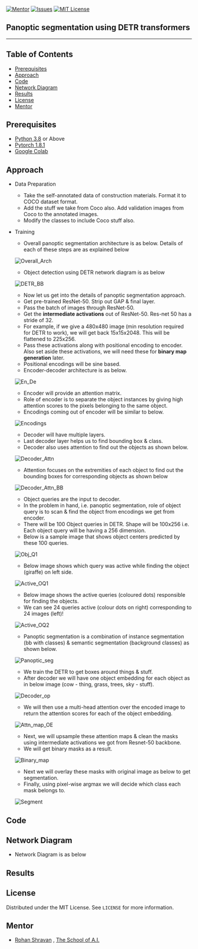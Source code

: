 <!-- PROJECT SHIELDS -->
<!--
*** I'm using markdown "reference style" links for readability.
*** Reference links are enclosed in brackets [ ] instead of parentheses ( ).
*** See the bottom of this document for the declaration of the reference variables
*** for contributors-url, forks-url, etc. This is an optional, concise syntax you may use.
*** https://www.markdownguide.org/basic-syntax/#reference-style-links
-->
[![Mentor][mentor-shield]][mentor-url]
[![Issues][issues-shield]][issues-url]
[![MIT License][license-shield]][license-url]

## Panoptic segmentation using DETR transformers
________

<!-- TABLE OF CONTENTS -->
## Table of Contents

* [Prerequisites](#prerequisites)
* [Approach](#Approach)
* [Code](#Code)
* [Network Diagram](#Network-Diagram)
* [Results](#Results)
* [License](#license)
* [Mentor](#mentor)

## Prerequisites

* [Python 3.8](https://www.python.org/downloads/) or Above
* [Pytorch 1.8.1](https://pytorch.org/)  
* [Google Colab](https://colab.research.google.com/)

<!-- Approach -->
## Approach

-  Data Preparation
    - Take the self-annotated data of construction materials. Format it to COCO dataset format.
    - Add the stuff we take from Coco also. Add validation images from Coco to the annotated images.
    - Modify the classes to include Coco stuff also.
- Training
    - Overall panoptic segmentation architecture is as below. Details of each of these steps are as explained below

    ![Overall_Arch](https://github.com/anilbhatt1/Panoptic_Segmentation_DETR/blob/master/Readme_Images/Overall_Panoptic_Arch.jpg)

    - Object detection using DETR network diagram is as below

    ![DETR_BB](https://github.com/anilbhatt1/Panoptic_Segmentation_DETR/blob/master/Readme_Images/DETR_BB_Architecture.png)
    
    - Now let us get into the details of panoptic segmentation approach.
    - Get pre-trained ResNet-50. Strip out GAP & final layer.
    - Pass the batch of images through ResNet-50.
    - Get the **intermediate activations** out of ResNet-50. Res-net 50 has a stride of 32. 
    - For example, if we give a 480x480 image (min resolution required for DETR to work), we will get back 15x15x2048. This will be flattened to 225x256.
    - Pass these activations along with positional encoding to encoder. Also set aside these activations, we will need these for **binary map generation** later.
    - Positional encodings will be sine based.
    - Encoder-decoder architecture is as below.
    
    ![En_De](https://github.com/anilbhatt1/Panoptic_Segmentation_DETR/blob/master/Readme_Images/DETR_BB_Encoder_Decoder_Architecture.png)

    - Encoder will provide an attention matrix.
    - Role of encoder is to separate the object instances by giving high attention scores to the pixels belonging to the same object. 
    - Encodings coming out of encoder will be similar to below.
    
    ![Encodings](https://github.com/anilbhatt1/Panoptic_Segmentation_DETR/blob/master/Readme_Images/Encoding_Results.png)
    
    - Decoder will have multiple layers. 
    - Last decoder layer helps us to find bounding box & class.
    - Decoder also uses attention to find out the objects as shown below. 
    
    ![Decoder_Attn](https://github.com/anilbhatt1/Panoptic_Segmentation_DETR/blob/master/Readme_Images/Decoder_Attn_Mpa.png)
    
    - Attention focuses on the extremities of each object to find out the bounding boxes for corresponding objects as shown below

    ![Decoder_Attn_BB](https://github.com/anilbhatt1/Panoptic_Segmentation_DETR/blob/master/Readme_Images/Decoder_Attn_BB.png)
    
    - Object queries are the input to decoder. 
    - In the problem in hand, i.e. panoptic segmentation, role of object query is to scan & find the object from encodings we get from encoder.
    - There will be 100 Object queries in DETR. Shape will be 100x256 i.e. Each object query will be having a 256 dimension.
    - Below is a sample image that shows object centers predicted by these 100 queries.
    
    ![Obj_Q1](https://github.com/anilbhatt1/Panoptic_Segmentation_DETR/blob/master/Readme_Images/Object_query_preds.png)
    
    - Below image shows which query was active while finding the object (giraffe) on left side.
    
    ![Active_OQ1](https://github.com/anilbhatt1/Panoptic_Segmentation_DETR/blob/master/Readme_Images/Active_oq_1giraffe.png)
    
    - Below image shows the active queries (coloured dots) responsible for finding the objects. 
    - We can see 24 queries active (colour dots on right) corresponding to 24 images (left)!

    ![Active_OQ2](https://github.com/anilbhatt1/Panoptic_Segmentation_DETR/blob/master/Readme_Images/Active_oqs_multi_giraffe.png)
    
    - Panoptic segmentation is a combination of instance segmentation (bb with classes) & semantic segmentation (background classes) as shown below.
    
    ![Panoptic_seg](https://github.com/anilbhatt1/Panoptic_Segmentation_DETR/blob/master/Readme_Images/Panoptic_Segm.png)
    
    - We train the DETR to get boxes around things & stuff.
    - After decoder we will have one object embedding for each object as in below image (cow - thing, grass, trees, sky - stuff).
    
    ![Decoder_op](https://github.com/anilbhatt1/Panoptic_Segmentation_DETR/blob/master/Readme_Images/Decoder_Op.png)
    
    - We will then use a multi-head attention over the encoded image to return the attention scores for each of the object embedding.
    
    ![Attn_map_OE](https://github.com/anilbhatt1/Panoptic_Segmentation_DETR/blob/master/Readme_Images/Attention_map_OE.png)
    
    - Next, we will upsample these attention maps & clean the masks using intermediate activations we got from Resnet-50 backbone. 
    - We will get binary masks as a result.
    
    ![Binary_map](https://github.com/anilbhatt1/Panoptic_Segmentation_DETR/blob/master/Readme_Images/Binary_Mask_Creation.png)
    
    - Next we will overlay these masks with original image as below to get segmentation. 
    - Finally, using pixel-wise argmax we will decide which class each mask belongs to.
    
    ![Segment](https://github.com/anilbhatt1/Panoptic_Segmentation_DETR/blob/master/Readme_Images/Overlay.png)

<!-- Code -->
## Code

<!-- Network-Diagram-->
## Network Diagram
- Network Diagram is as below

<!-- Results -->
## Results

<!-- LICENSE -->
## License

Distributed under the MIT License. See `LICENSE` for more information.

<!-- MENTOR -->
## Mentor

* [Rohan Shravan](https://www.linkedin.com/in/rohanshravan/) , [The School of A.I.](https://theschoolof.ai/)

<!-- MARKDOWN LINKS & IMAGES -->
<!-- https://www.markdownguide.org/basic-syntax/#reference-style-links -->
[mentor-shield]: https://img.shields.io/badge/Mentor-mentor-yellowgreen
[mentor-url]: https://www.linkedin.com/in/rohanshravan/
[forks-shield]: https://img.shields.io/github/forks/othneildrew/Best-README-Template.svg?style=flat-square
[forks-url]: https://github.com/othneildrew/Best-README-Template/network/members
[stars-shield]: https://img.shields.io/github/stars/othneildrew/Best-README-Template.svg?style=flat-square
[stars-url]: https://github.com/othneildrew/Best-README-Template/stargazers
[issues-shield]: https://img.shields.io/github/issues/othneildrew/Best-README-Template.svg?style=flat-square
[issues-url]: https://github.com/othneildrew/Best-README-Template/issues
[license-shield]: https://img.shields.io/github/license/othneildrew/Best-README-Template.svg?style=flat-square
[license-url]: https://github.com/anilbhatt1/Deep_Learning_EVA4_Phase2/blob/master/LICENSE.txt
[linkedin-shield]: https://img.shields.io/badge/-LinkedIn-black.svg?style=flat-square&logo=linkedin&colorB=555




